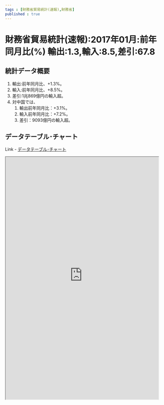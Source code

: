 ```yaml
--- 
tags : [財務省貿易統計(速報),財務省] 
published : true
---
```


# 財務省貿易統計(速報):2017年01月:前年同月比(%) 輸出:1.3,輸入:8.5,差引:67.8
## 統計データ概要

1. 輸出:前年同月比、+1.3%。
1. 輸入:前年同月比、+8.5%。
1. 差引:1兆869億円の輸入超。
1. 対中国では、
	1. 輸出前年同月比：+3.1%。
	1. 輸入前年同月比：+7.2%。
	1. 差引：9093億円の輸入超。

## データテーブル･チャート
Link - [データテーブル･チャート](http://knowledgevault.saecanet.com/charts/am-consulting.co.jp-tradeStatistics.html)

<iframe src="http://knowledgevault.saecanet.com/charts/am-consulting.co.jp-tradeStatistics.html" width="100%" height="800px"></iframe>
